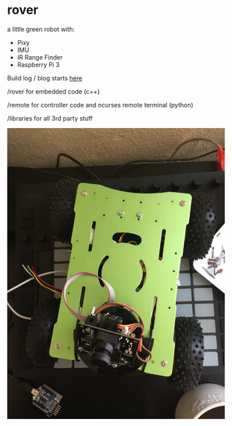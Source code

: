 # rover
a little green robot with:
- Pixy
- IMU
- IR Range Finder
- Raspberry Pi 3

Build log / blog starts [here](http://b38tn1k.com/rover/2016/02/25/I-should-build-a-robot/)

/rover for embedded code (c++)


/remote for controller code and ncurses remote terminal (python)


/libraries for all 3rd party stuff



![itlookslikethis](itlookslikethis.jpg)
